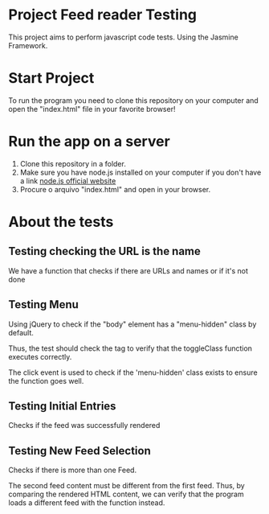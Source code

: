 # Project Feed reader Testing

This project aims to perform javascript code tests. Using the Jasmine Framework.

# Start Project

To run the program you need to clone this repository on your computer and open the "index.html" file in your favorite browser! 

# Run the app on a server

1. Clone this repository in a folder.
2. Make sure you have node.js installed on your computer if you don't have a link [node.js official website](https://nodejs.org/en/)
3. Procure o arquivo "index.html" and open in your browser.

# About the tests

## Testing checking the URL is the name

We have a function that checks if there are URLs and names or if it's not done

## Testing Menu

Using jQuery to check if the "body" element has a "menu-hidden" class by default.

Thus, the test should check the tag to verify that the toggleClass function executes correctly.

The click event is used to check if the 'menu-hidden' class exists to ensure the function goes well.

## Testing Initial Entries

Checks if the feed was successfully rendered

## Testing New Feed Selection

Checks if there is more than one Feed.

The second feed content must be different from the first feed. Thus, by comparing the rendered HTML content, we can verify that the program loads a different feed with the function instead.